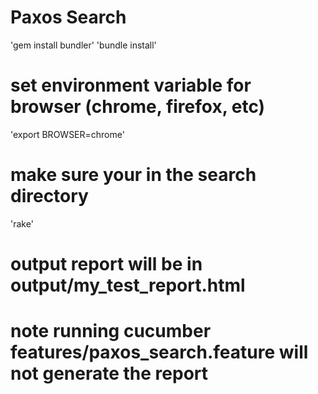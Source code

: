 Paxos Search
========================
'gem install bundler'
'bundle install'
# set environment variable for browser (chrome, firefox, etc)
'export BROWSER=chrome'
# make sure your in the search directory
'rake'
# output report will be in output/my_test_report.html
# note running cucumber features/paxos_search.feature will not generate the report
